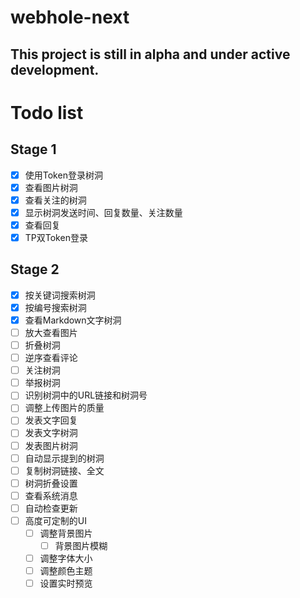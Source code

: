 # webhole-next

## This project is still in alpha and under active development.

# Todo list

## Stage 1
- [x] 使用Token登录树洞
- [x] 查看图片树洞
- [x] 查看关注的树洞
- [x] 显示树洞发送时间、回复数量、关注数量
- [x] 查看回复
- [x] TP双Token登录

## Stage 2
- [x] 按关键词搜索树洞
- [x] 按编号搜索树洞
- [x] 查看Markdown文字树洞
- [ ] 放大查看图片
- [ ] 折叠树洞
- [ ] 逆序查看评论
- [ ] 关注树洞
- [ ] 举报树洞
- [ ] 识别树洞中的URL链接和树洞号
- [ ] 调整上传图片的质量
- [ ] 发表文字回复
- [ ] 发表文字树洞
- [ ] 发表图片树洞
- [ ] 自动显示提到的树洞
- [ ] 复制树洞链接、全文
- [ ] 树洞折叠设置
- [ ] 查看系统消息
- [ ] 自动检查更新
- [ ] 高度可定制的UI
  - [ ] 调整背景图片
    - [ ] 背景图片模糊
  - [ ] 调整字体大小
  - [ ] 调整颜色主题
  - [ ] 设置实时预览
